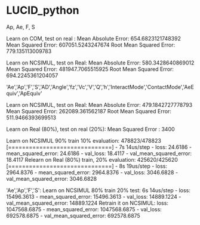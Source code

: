 # LUCID_python
Ap, Ae, F, S

Learn on COM, test on real :
Mean Absolute Error: 654.6823121748392
Mean Squared Error: 607051.5243247674
Root Mean Squared Error: 779.135113009783

Learn on NCSIMUL, test on Real:
Mean Absolute Error: 580.3428640869012
Mean Squared Error: 481947.7065515925
Root Mean Squared Error: 694.2245361204057

'Ae','Ap','F','S','AD','Angle','fz','Vc','V','Q','h','InteractMode','ContactMode','AeEquiv','ApEquiv'

Learn on NCSIMUL, test on Real:
Mean Absolute Error: 479.1842727778793
Mean Squared Error: 262089.361562187
Root Mean Squared Error: 511.9466393699513

Learn on Real (80%), test on real (20%):
Mean Squared Error : 3400

Learn on NCSIMUL 90% train 10% evaluation:
478823/478823 [==============================] - 7s 14us/step - loss: 24.6186 - mean_squared_error: 24.6186 - val_loss: 18.4117 - val_mean_squared_error: 18.4117
Relearn on Real (80%) train, 20% evaluation:
425620/425620 [==============================] - 8s 19us/step - loss: 2964.8376 - mean_squared_error: 2964.8376 - val_loss: 3046.6828 - val_mean_squared_error: 3046.6828


'Ae','Ap','F','S':
Learn on NCSIMUL 80% train 20% test:
6s 14us/step - loss: 15496.3613 - mean_squared_error: 15496.3613 - val_loss: 14889.1224 - val_mean_squared_error: 14889.1224
Retrain it on NCSIMUL:
loss: 1047568.6875 - mean_squared_error: 1047568.6875 - val_loss: 692578.6875 - val_mean_squared_error: 692578.6875
